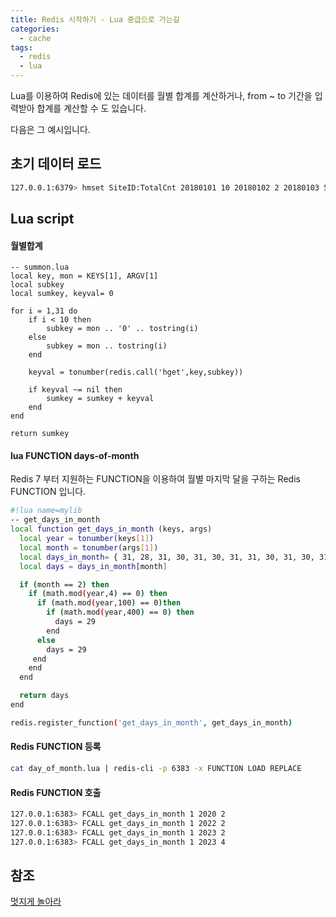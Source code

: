 ```yaml
---
title: Redis 시작하기 - Lua 중급으로 가는길
categories:
  - cache 
tags:
  - redis
  - lua
---
```

Lua를 이용하여 Redis에 있는 데이터를 월별 합계를 계산하거나, from ~ to 기간을 입력받아 합계를 계산할 수 도 있습니다.

다음은 그 예시입니다.

## 초기 데이터 로드

```bash
127.0.0.1:6379> hmset SiteID:TotalCnt 20180101 10 20180102 2 20180103 5 20180120 10 20180131 30 20180205 20 20180210 5 20180331 23 20181230 1230 20190130 130 20190301 310 20200102 10 20200215 30 20200503 15 20200601 40 20200801 45 20200909 500 20201015 70 20201117 60 20201220 45 20220115 10 20220212 51 20220301 80 20220405 2 20220505 25 20220606 60 20220717 70 20220815 80 20220903 90 20221009 100 20221101 110 20221225 120 20230120 10 20230222 20 20230313 30 20230414 40 20230501 50"
```

## Lua script
#### 월별합계
```
-- summon.lua
local key, mon = KEYS[1], ARGV[1]
local subkey
local sumkey, keyval= 0

for i = 1,31 do
    if i < 10 then 
        subkey = mon .. '0' .. tostring(i)
    else 
        subkey = mon .. tostring(i)
    end

    keyval = tonumber(redis.call('hget',key,subkey))

    if keyval ~= nil then
        sumkey = sumkey + keyval
    end
end

return sumkey
```
#### lua FUNCTION days-of-month
Redis 7 부터 지원하는 FUNCTION을 이용하여 월별 마지막 달을 구하는 Redis FUNCTION 입니다.

```bash
#!lua name=mylib
-- get_days_in_month
local function get_days_in_month (keys, args)
  local year = tonumber(keys[1])
  local month = tonumber(args[1])
  local days_in_month= { 31, 28, 31, 30, 31, 30, 31, 31, 30, 31, 30, 31 }
  local days = days_in_month[month]

  if (month == 2) then
    if (math.mod(year,4) == 0) then
      if (math.mod(year,100) == 0)then
        if (math.mod(year,400) == 0) then
          days = 29
        end
      else
        days = 29
     end
    end
  end

  return days
end

redis.register_function('get_days_in_month', get_days_in_month)
```

#### Redis FUNCTION 등록
```bash
cat day_of_month.lua | redis-cli -p 6383 -x FUNCTION LOAD REPLACE
```

#### Redis FUNCTION 호출
```bash
127.0.0.1:6383> FCALL get_days_in_month 1 2020 2
127.0.0.1:6383> FCALL get_days_in_month 1 2022 2
127.0.0.1:6383> FCALL get_days_in_month 1 2023 2
127.0.0.1:6383> FCALL get_days_in_month 1 2023 4
```

## 참조
[멋지게 놀아라](https://bstar36.tistory.com/348)  